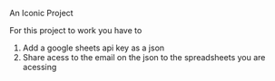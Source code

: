 An Iconic Project

For this project to work you have to
1. Add a google sheets api key as a json
2. Share acess to the email on the json to the spreadsheets you are acessing
